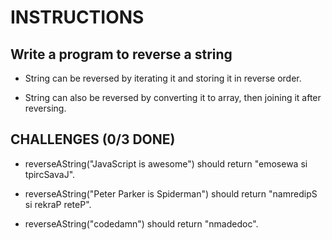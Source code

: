 # INSTRUCTIONS

## Write a program to reverse a string

- String can be reversed by iterating it and storing it in reverse order.

- String can also be reversed by converting it to array, then joining it after reversing.

## CHALLENGES (0/3 DONE)

- reverseAString("JavaScript is awesome") should return "emosewa si tpircSavaJ".

- reverseAString("Peter Parker is Spiderman") should return "namredipS si rekraP reteP".

- reverseAString("codedamn") should return "nmadedoc".
